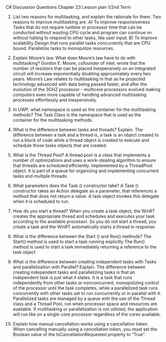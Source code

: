 
C# Discussion Questions
Chapter 23 Lesson plan 1/2nd Term

1. List two reasons for multitasking, and explain the rationale for them. 
Two reasons to improve multitasking are:
A) To improve responsiveness
	  Tasks that do not require runtime or processor time that can be conducted without wasting
CPU cycle and program can continue on without halting to respond to other tasks, like user input.
B) To improve scalability
	Design that runs parallel tasks concurrently that are CPU bound.  Parallelize tasks to monopolize resources.

2. Explain Moore’s law. What does Moore’s law have to do with multitasking?
Gordon E. Moore, cofounder of intel, wrote that the number of resistors that can be placed inexpensively on an integrated circuit will increase exponentially doubling approximately every two years. 
Moore’s Law relates to multitasking in that as he projected technology advanced with data being passed faster, and after the evolution of the 3GHZ processor - multicore processors evolved making computers even more capable of handling advanced multitasking processes effortlessly and inexpensively.

 3. In UWP, what namespace is used as the container for the multitasking methods?
The Task Class  is the namespace that is used as the container for the multitasking methods.

 4. What is the difference between tasks and threads? Explain. 
The difference between a task and a thread is, a task is an object created to run a block of code while a thread object is created to execute and schedule those tasks objects that are created. 

5. What is the Thread Pool?
A thread pool is a class that implements a number of optimizations and uses a work-stealing algorithm to ensure that threads are scheduled efficiently.  Implemented by a ThreadPool object. It is part of a queue for organizing and implementing concurrent tasks and multiple threads.
 6. What parameters does the Task () constructor take?
A Task () constructor takes an Action delegate as a parameter, that references a method that does not return a value.  A task object invokes this delegate when it is scheduled to run.  

 7. How do you start a thread? 
When you create a task object, the WinRT creates the appropriate thread and schedules and executes your task according to the available processor.  So you do not start a thread, you create a task and the WinRT automatically starts a thread in response.

8. What is the difference between the Start () and Run() methods?
The Start() method is used to start a task running explicitly
The Run() method is used to start a task immediately returning a reference to the task object

 9. What is the difference between creating independent tasks with Tasks and parallelization with Parallel? Explain.
The difference between creating independent tasks and parallelizing tasks is that an independent task is just what it states.  It is a task that runs independently from other tasks or nonconcurrent, monopolizing control of the processor until the task completes, while a parallelized task runs concurrently with other tasks set to run concurrently or in parallel with it.
Parallelized tasks are managed by a queue with the use of the Thread class and a Thread Pool, run when processor space and resources are available. If multitasking or parallelization is not utilized, the application will run like on a single-core processor regardless of the cores available.

 10. Explain how manual cancellation works using a cancellation token.
When cancelling manually using a cancellation token, you must set the Boolean value of the IsCancellationRequested property to “True”.
